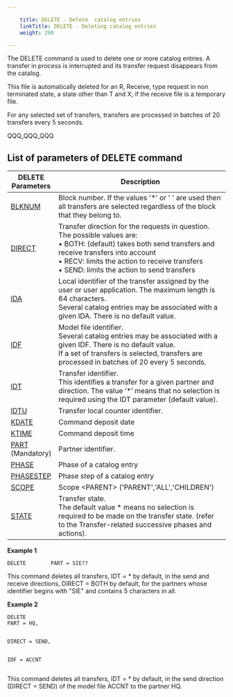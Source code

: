 ```yaml
---

    title: DELETE - Delete  catalog entries
    linkTitle: DELETE - Deleting catalog entries
    weight: 290

---
```

The DELETE command is used to <span id="delete_command"></span>delete one
or more catalog entries. A transfer in process is interrupted and its
transfer request disappears from the catalog.

This file is automatically deleted for an R, Receive, type request in
non terminated state, a state other than T and X, if the receive file
is a temporary file.

For any selected set of transfers, transfers are processed in batches
of 20 transfers every 5 seconds.

QQQ\_QQQ\_QQQ

## List of parameters of DELETE command


| DELETE <br /> Parameters  | Description  |
| --- | --- |
| <a href="../../../c_intro_userinterfaces/command_summary/parameter_intro/blknum">BLKNUM</a>  | Block number. If the values '*' or ' ' are used then all transfers are selected regardless of the block that they belong to. |
| <a href="../../../c_intro_userinterfaces/command_summary/parameter_intro/direct">DIRECT</a>  | Transfer direction for the requests in question.<br/> The possible values are:<br/> • BOTH: (default) takes both send transfers and receive transfers into account<br/> • RECV: limits the action to receive transfers<br/> • SEND: limits the action to send transfers |
| <a href="../../../c_intro_userinterfaces/command_summary/parameter_intro/ida">IDA</a>  | Local identifier of the transfer assigned by the user or user application. The maximum length is 64 characters.<br/> Several catalog entries may be associated with a given IDA. There is no default value. |
| <a href="../../../c_intro_userinterfaces/command_summary/parameter_intro/idf">IDF</a>  | Model file identifier.<br/> Several catalog entries may be associated with a given IDF. There is no default value.<br/> If a set of transfers is selected, transfers are processed in batches of 20 every 5 seconds. |
| <a href="../../../c_intro_userinterfaces/command_summary/parameter_intro/idu">IDT</a>  | Transfer identifier.<br/> This identifies a transfer for a given partner and direction. The value ‘*’ means that no selection is required using the IDT parameter (default value). |
| <a href="../../../c_intro_userinterfaces/command_summary/parameter_intro/idtu">IDTU</a>  | Transfer local counter identifier. |
| <a href="">KDATE</a>  | Command deposit date  |
| <a href="">KTIME</a>  | Command deposit time  |
| <a href="../../../c_intro_userinterfaces/command_summary/parameter_intro/part">PART</a><br/> (Mandatory) | Partner identifier. |
| <a href="">PHASE</a>  | Phase of a catalog entry  |
| <a href="">PHASESTEP</a>  | Phase step of a catalog entry  |
| <a href="../../../c_intro_userinterfaces/command_summary/parameter_intro/scope">SCOPE</a>  | Scope &lt;PARENT&gt; ('PARENT','ALL','CHILDREN')  |
| <a href="../../../c_intro_userinterfaces/command_summary/parameter_intro/state">STATE</a>  | Transfer state.<br/> The default value * means no selection is required to be made on the transfer state. (refer to the Transfer-related successive phases and actions). |


****Example 1****

```
DELETE        PART = SIE??
```

This command deletes all transfers, IDT = \* by default, in the send
and receive directions, DIRECT = BOTH by default, for the partners whose
identifier begins with "SIE" and contains 5 characters in all.

****Example 2****

```
DELETE
PART = HQ,
 
 
DIRECT = SEND,
 
 
IDF = ACCNT
 
```

This command deletes all transfers, IDT = \* by default, in the send
direction (DIRECT = SEND) of the model file ACCNT to the partner HQ.
